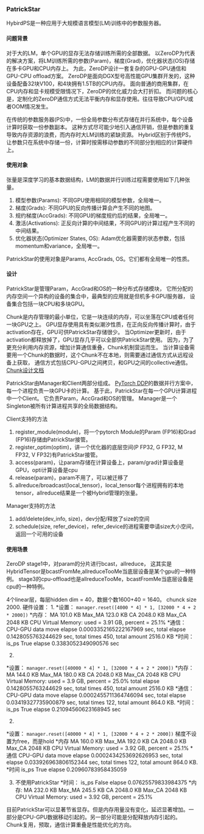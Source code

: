 ### PatrickStar

HybirdPS是一种应用于大规模语言模型(LM)训练中的参数服务器。

#### 问题背景
对于大的LM，单个GPU的显存无法存储训练所需的全部数据。
以ZeroDP为代表的解决方案，将LM训练所需的参数(Param)，梯度(Grad)，优化器状态(OS)存储在多卡GPU和CPU内存上。
为此，ZeroDP设计一套复杂的GPU-GPU通信和GPU-CPU offload方案。
ZeroDP是面向DGX型号高性能GPU集群开发的，这种设备配备32块V100，和4块拥有1.5TB的CPU内存。
面向普通的商用集群，在CPU内存和显卡规模受限情况下，ZeroDP的优化威力会大打折扣。
而问题的核心是，定制化的ZeroDP通信方式无法平衡内存和显存使用。往往导致CPU/GPU或者OOM情况发生。

在传统的参数服务器(PS)中，一份全局参数分布式存储在并行系统中，每个设备计算时获取一份参数副本。
这种方式尽可能少地引入通信开销，但是参数的重复导致内存资源的浪费，而内存时大LM训练的紧缺资源。
Hybrid区别于传统PS，让参数只在系统中存储一份，计算时按需移动参数的不同部分到相应的计算硬件上。

#### 使用对象
张量是深度学习的基本数据结构，LM的数据并行训练过程需要使用如下几种张量。

1. 模型参数(Params): 不同GPU使用相同的模型参数，全局唯一。
2. 梯度(Grads): 不同GPU的反向传播计算会产生不同的地图。
3. 规约梯度(AccGrads): 不同GPU的梯度规约后的结果，全局唯一。
3. 激活(Activations): 正反向计算的中间结果，不同GPU的计算过程产生不同的中间结果。
4. 优化器状态(Optimizer States, OS): Adam优化器需要的状态参数，包括momentum和variance，全局唯一。

PatrickStar的使用对象是Params, AccGrads, OS。它们都有全局唯一的性质。


#### 设计
PatrickStar是管理Param，AccGrad和OS的一种分布式存储模块，
它所分配的内存空间一个异构的设备的集合中，最典型的应用就是但机多卡GPU服务器，
设备集合包括一块CPU和多块GPU。

Chunk是内存管理的最小单位，它是一块连续的内存，可以坐落在CPU或者任何一块GPU之上。
GPU显存使用具有类似潮汐性质，在正向反向传播计算时，由于activation存在，GPU可供PatrickStar存储很少。
当Optimizer更新时，由于activation都释放掉了，GPU显存几乎可以全部供PatrickStar使用。
因为，为了更充分利用内存资源，增加计算通信重叠，Chunk机制营运而生。
当计算设备需要用一个Chunk的数据时，这个Chunk不在本地，则需要通过通信方式从远程设备上获取，
通信方式包括CPU-GPU之间拷贝，和GPU之间的collective通信。
[Chunk设计文档](./client/README.md)


PatrickStar由Manager和Client两部分组成。
[PyTorch DDP](https://pytorch.org/tutorials/intermediate/ddp_tutorial.html)的数据并行方案中，
每一个进程负责一块GPU卡的计算。
基于此，PatrickStar在每一个GPU计算进程中一个Client。
它负责Param，AccGrad和OS的管理。
Manager是一个Singleton被所有计算进程共享的全局数据结构。

Client支持的方法
1. register_module(module)，将一个pytorch Module的Param (FP16)和Grad (FP16)存储由PatrickStar接管。
2. register_optim(optim)，讲一个优化器的底层空间(P FP32, G FP32, M FP32, V FP32)有PatrickStar接管。
3. access(param)，让param存储在计算设备上，param/grad计算设备是GPU，opti计算设备是cpu
4. release(param)，param不用了，可以被迁移了
4. allreduce/broadcast(local_tensor)，local_tensor每个进程拥有的本地tensor，allreduce结果是一个被Hybrid管理的张量。

Manager支持的方法
1. add/delete(dev_info, size)，dev分配/释放了size的空间
2. schedule(size, refer_device)，refer_device的进程需要申请size大小空间，返回一个可用的设备

#### 使用场景
ZeroDP stage1中，对param的分片进行bcast，allreduce，
这其实是HybridTensor是bcastFromMe,allreduceTooMe当底层设备是某个gpu的一种特例。
stage3的cpu-offload也是allreduceTooMe，bcastFromMe当底层设备是cpu的一种特例。

4个linear层，每层hidden dim = 40，数据个数1600+40 = 1640。
chunck size 2000.
硬件设置：
1.
*设置：
`manager.reset([4000 * 4] * 1, [32000 * 4 + 2 * 2000])`
*内存：
MA 101.0 KB         Max_MA 123.0 KB         CA 2048.0 KB         Max_CA 2048 KB
CPU Virtual Memory:  used = 3.91 GB, percent = 25.1%
*通信：
CPU-GPU data move elapse 0.0003352165222167969 sec, total elapse 0.1428055763244629 sec, total times 450, total amount 2516.0 KB
*时间：
is_ps True elapse 0.3383052349090576 sec

2.
*设置：
`manager.reset([40000 * 4] * 1, [32000 * 4 + 2 * 2000])`
*内存：
MA 144.0 KB         Max_MA 180.0 KB         CA 2048.0 KB         Max_CA 2048 KB
CPU Virtual Memory:  used = 3.9 GB, percent = 25.0%
total elapse 0.1428055763244629 sec, total times 450, total amount 2516.0 KB
*通信：
CPU-GPU data move elapse 0.0002455711364746094 sec, total elapse 0.03419327735900879 sec, total times 122, total amount 864.0 KB.
*时间：
is_ps True elapse 0.21094560623168945 sec

2.
*设置：
`manager.reset([40000 * 4] * 1, [32000 * 4 + 2 * 2000])`
梯度不设置为free，而是hold
*内存
MA 160.0 KB         Max_MA 192.0 KB         CA 2048.0 KB         Max_CA 2048 KB
CPU Virtual Memory:  used = 3.92 GB, percent = 25.1%
*通信
CPU-GPU data move elapse 0.0002434253692626953 sec, total elapse 0.033926963806152344 sec, total times 122, total amount 864.0 KB.
*时间
is_ps True elapse 0.20960783958435059

3. 不使用PatrickStar
*时间：
is_ps False elapse 0.07625579833984375
*内存:
MA 232.0 KB         Max_MA 245.5 KB         CA 2048.0 KB         Max_CA 2048 KB
CPU Virtual Memory:  used = 3.92 GB, percent = 25.1%

目前PatrickStar可以显著节省显存。但是内存用量没有变化，延迟显著增加。一部分是CPU-GPU数据移动引起的。另一部分可能是分配释放内存引起的。
Chunk复用，预取，通信计算重叠是性能优化的方向。
